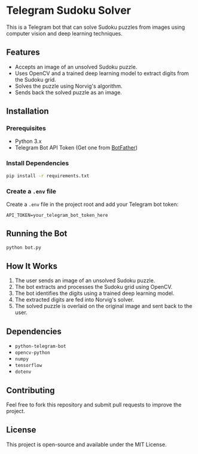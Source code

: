 # Telegram Sudoku Solver

This is a Telegram bot that can solve Sudoku puzzles from images using computer vision and deep learning techniques.

## Features
- Accepts an image of an unsolved Sudoku puzzle.
- Uses OpenCV and a trained deep learning model to extract digits from the Sudoku grid.
- Solves the puzzle using Norvig's algorithm.
- Sends back the solved puzzle as an image.

## Installation

### Prerequisites
- Python 3.x
- Telegram Bot API Token (Get one from [BotFather](https://t.me/BotFather))

### Install Dependencies
```bash
pip install -r requirements.txt
```

### Create a `.env` file
Create a `.env` file in the project root and add your Telegram bot token:
```env
API_TOKEN=your_telegram_bot_token_here
```

## Running the Bot
```bash
python bot.py
```

## How It Works
1. The user sends an image of an unsolved Sudoku puzzle.
2. The bot extracts and processes the Sudoku grid using OpenCV.
3. The bot identifies the digits using a trained deep learning model.
4. The extracted digits are fed into Norvig's solver.
5. The solved puzzle is overlaid on the original image and sent back to the user.

## Dependencies
- `python-telegram-bot`
- `opencv-python`
- `numpy`
- `tensorflow`
- `dotenv`

## Contributing
Feel free to fork this repository and submit pull requests to improve the project.

## License
This project is open-source and available under the MIT License.

